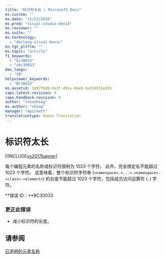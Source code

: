 ```yaml
---
title: "标识符太长 | Microsoft Docs"
ms.custom: ""
ms.date: "11/23/2016"
ms.prod: "visual-studio-dev14"
ms.reviewer: ""
ms.suite: ""
ms.technology: 
  - "devlang-visual-basic"
ms.tgt_pltfrm: ""
ms.topic: "article"
f1_keywords: 
  - "bc30033"
  - "vbc30033"
dev_langs: 
  - "VB"
helpviewer_keywords: 
  - "BC30033"
ms.assetid: 3d07f6d0-9a2f-49ca-94e8-1e354932e855
caps.latest.revision: 9
caps.handback.revision: 9
author: "stevehoag"
ms.author: "shoag"
manager: "wpickett"
translationtype: Human Translation
---
```

# 标识符太长
[!INCLUDE[vs2017banner](../../../csharp/includes/vs2017banner.md)]

每个编程元素的名称或标识符限制为 1023 个字符。  此外，完全限定名不能超过 1023 个字符。  这意味着，整个标识符字符串 \(`<namespace>.<...>.<namespace>.<class>.<element>`\) 的长度不能超过 1023 个字符，包括成员访问运算符 \(`.`\) 字符。  
  
 **错误 ID：**BC30033  
  
### 更正此错误  
  
-   减小标识符的长度。  
  
## 请参阅  
 [已声明的元素名称](../../../visual-basic/programming-guide/language-features/declared-elements/declared-element-names.md)